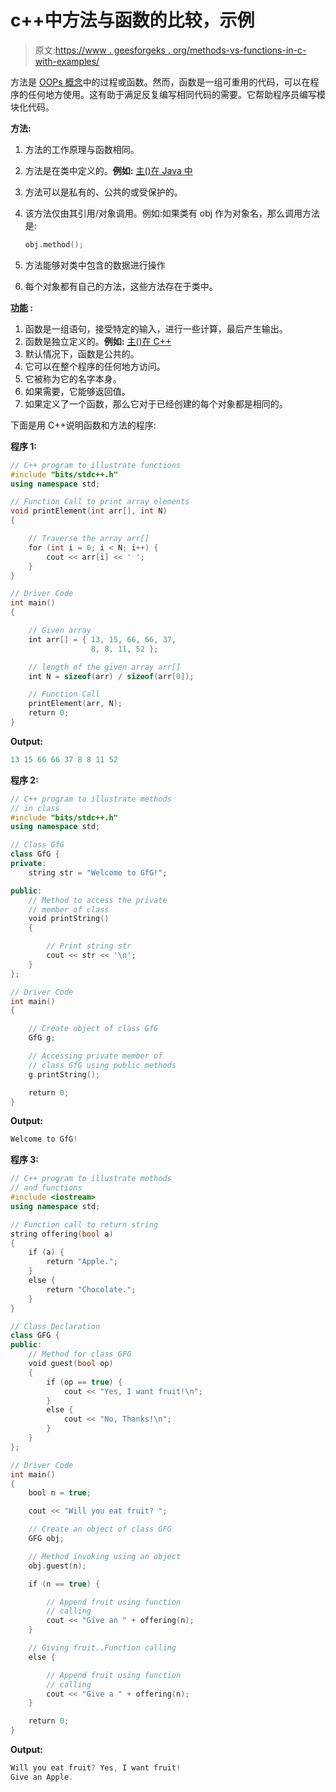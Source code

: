 # c++中方法与函数的比较，示例

> 原文:[https://www . geesforgeks . org/methods-vs-functions-in-c-with-examples/](https://www.geeksforgeeks.org/methods-vs-functions-in-c-with-examples/)

方法是 [OOPs 概念](https://www.geeksforgeeks.org/object-oriented-programming-in-cpp/)中的过程或函数。然而，函数是一组可重用的代码，可以在程序的任何地方使用。这有助于满足反复编写相同代码的需要。它帮助程序员编写模块化代码。

**方法:**

1.  方法的工作原理与函数相同。
2.  方法是在类中定义的。**例如:** [主()在 Java 中](https://www.geeksforgeeks.org/main-method-compulsory-java/)
3.  方法可以是私有的、公共的或受保护的。
4.  该方法仅由其引用/对象调用。例如:如果类有 obj 作为对象名，那么调用方法是:

    ```cpp
    obj.method();

    ```

5.  方法能够对类中包含的数据进行操作
6.  每个对象都有自己的方法，这些方法存在于类中。

**[功能](https://www.geeksforgeeks.org/functions-in-c/) :**

1.  函数是一组语句，接受特定的输入，进行一些计算，最后产生输出。
2.  函数是独立定义的。**例如:** [主()在 C++](https://www.geeksforgeeks.org/executing-main-in-c-behind-the-scene/)
3.  默认情况下，函数是公共的。
4.  它可以在整个程序的任何地方访问。
5.  它被称为它的名字本身。
6.  如果需要，它能够返回值。
7.  如果定义了一个函数，那么它对于已经创建的每个对象都是相同的。

下面是用 C++说明函数和方法的程序:

**程序 1:**

```cpp
// C++ program to illustrate functions
#include "bits/stdc++.h"
using namespace std;

// Function Call to print array elements
void printElement(int arr[], int N)
{

    // Traverse the array arr[]
    for (int i = 0; i < N; i++) {
        cout << arr[i] << ' ';
    }
}

// Driver Code
int main()
{

    // Given array
    int arr[] = { 13, 15, 66, 66, 37,
                  8, 8, 11, 52 };

    // length of the given array arr[]
    int N = sizeof(arr) / sizeof(arr[0]);

    // Function Call
    printElement(arr, N);
    return 0;
}
```

**Output:**

```cpp
13 15 66 66 37 8 8 11 52

```

**程序 2:**

```cpp
// C++ program to illustrate methods
// in class
#include "bits/stdc++.h"
using namespace std;

// Class GfG
class GfG {
private:
    string str = "Welcome to GfG!";

public:
    // Method to access the private
    // member of class
    void printString()
    {

        // Print string str
        cout << str << '\n';
    }
};

// Driver Code
int main()
{

    // Create object of class GfG
    GfG g;

    // Accessing private member of
    // class GfG using public methods
    g.printString();

    return 0;
}
```

**Output:**

```cpp
Welcome to GfG!

```

**程序 3:**

```cpp
// C++ program to illustrate methods
// and functions
#include <iostream>
using namespace std;

// Function call to return string
string offering(bool a)
{
    if (a) {
        return "Apple.";
    }
    else {
        return "Chocolate.";
    }
}

// Class Declaration
class GFG {
public:
    // Method for class GFG
    void guest(bool op)
    {
        if (op == true) {
            cout << "Yes, I want fruit!\n";
        }
        else {
            cout << "No, Thanks!\n";
        }
    }
};

// Driver Code
int main()
{
    bool n = true;

    cout << "Will you eat fruit? ";

    // Create an object of class GFG
    GFG obj;

    // Method invoking using an object
    obj.guest(n);

    if (n == true) {

        // Append fruit using function
        // calling
        cout << "Give an " + offering(n);
    }

    // Giving fruit..Function calling
    else {

        // Append fruit using function
        // calling
        cout << "Give a " + offering(n);
    }

    return 0;
}
```

**Output:**

```cpp
Will you eat fruit? Yes, I want fruit!
Give an Apple.

```
